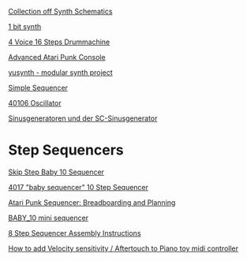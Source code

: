 [Collection off Synth Schematics](http://www.musicfromouterspace.com/index.php?MAINTAB=SYNTHDIY&PROJARG=CVANDGATEDIST/CVANDGATEDIST.html&VPW=1690&VPH=865)

[1 bit synth](http://www.msarnoff.org/1bitsynth/)

[4 Voice 16 Steps Drummachine](https://github.com/74hc595/7400-Drum-Machine)

[Advanced Atari Punk Console](http://www.getlofi.com/?page_id=1395)

[yusynth - modular synth project](http://www.yusynth.net/Modular/index_en.html)

[Simple Sequencer](http://little-scale.blogspot.de/2007/06/simple-sequencer.html)

[40106 Oscillator](http://fluxmonkey.com/electronoize/40106Oscillator.htm)

[Sinusgeneratoren und der SC-Sinusgenerator](http://www.elektronik-kompendium.de/public/schaerer/scsing.htm)


Step Sequencers
===============

[Skip Step Baby 10 Sequencer](http://electroweb.000space.com/modular/skip_step_baby_10/index.html)

[4017 "baby sequencer" 10 Step Sequencer](http://charlieslick.blogspot.de/2013/03/4017-10-sequencer-baby-sequencer.html)

[Atari Punk Sequencer: Breadboarding and Planning](http://taintpaul.com/?cat=16&order=asc)

[BABY_10 mini sequencer](http://modular.fonik.de/Page22.html)

[8 Step Sequencer Assembly Instructions](http://www.synthrotek.com/kit-assembly-instructions/sequencer-assembly-instructions/8-step-sequencer-assembly-instructions/)




[How to add Velocity sensitivity / Aftertouch to Piano toy midi controller](http://www.codetinkerhack.com/2013/01/how-to-add-velocity-aftertouch-midi.html)
